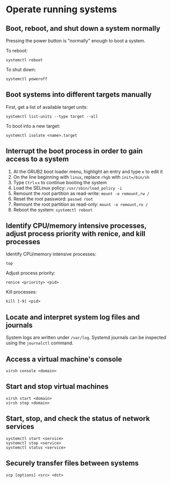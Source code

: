 # Operate running systems

## Boot, reboot, and shut down a system normally

Pressing the power button is "normally" enough to boot a system.

To reboot:

    systemctl reboot

To shut down:

    systemctl poweroff

## Boot systems into different targets manually

First, get a list of available target units:

    systemctl list-units --type target --all

To boot into a new target:

    systemctl isolate <name>.target

## Interrupt the boot process in order to gain access to a system

1. At the GRUB2 boot loader menu, highlight an entry and type `e` to edit it
2. On the line beginning with `linux`, replace `rhgb` with `init=/bin/sh`
3. Type `Ctrl`+`x` to continue booting the system
4. Load the SELinux policy: `/usr/sbin/load_policy -i`
5. Remount the root partition as read-write: `mount -o remount,rw /`
6. Reset the root password: `passwd root`
7. Remount the root partition as read-only: `mount -o remount,ro /`
8. Reboot the system: `systemctl reboot`

## Identify CPU/memory intensive processes, adjust process priority with renice, and kill processes

Identify CPU/memory intensive processes:

    top

Adjust process priority:

    renice <priority> <pid>

Kill processes:

    kill [-9] <pid>

## Locate and interpret system log files and journals

System logs are written under `/var/log`. Systemd journals can be inspected using the `journalctl` command.

## Access a virtual machine's console

    virsh console <domain>

## Start and stop virtual machines

    virsh start <domain>
    virsh stop <domain>

## Start, stop, and check the status of network services

    systemctl start <service>
    systemctl stop <service>
    systemctl status <service>

## Securely transfer files between systems

    scp [options] <src> <dst>
